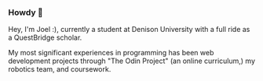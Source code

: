 ### Howdy 🤠

Hey, I'm Joel :), currently a student at Denison University with a full ride as a QuestBridge scholar.

My most significant experiences in programming has been web development projects through "The Odin Project" (an online curriculum,) my robotics team, and coursework. 

<!--
**Joel-Singh/Joel-Singh** is a ✨ _special_ ✨ repository because its `README.md` (this file) appears on your GitHub profile.

Here are some ideas to get you started:

- 🔭 I’m currently working on ...
- 🌱 I’m currently learning ...
- 👯 I’m looking to collaborate on ...
- 🤔 I’m looking for help with ...
- 💬 Ask me about ...
- 📫 How to reach me: ...
- 😄 Pronouns: ...
- ⚡ Fun fact: ...
-->
